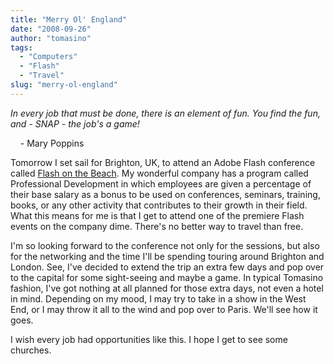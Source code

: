 ```yaml
---
title: "Merry Ol' England"
date: "2008-09-26"
author: "tomasino"
tags:
  - "Computers"
  - "Flash"
  - "Travel"
slug: "merry-ol-england"
---
```


<span style="font-style: italic;">In every job that must be done, there
is an element of fun. You find the fun, and - SNAP - the job's a
game!</span>

    - Mary Poppins

Tomorrow I set sail for Brighton, UK, to attend an Adobe Flash
conference called [Flash on the Beach][]. My wonderful company has a
program called Professional Development in which employees are given a
percentage of their base salary as a bonus to be used on conferences,
seminars, training, books, or any other activity that contributes to
their growth in their field. What this means for me is that I get to
attend one of the premiere Flash events on the company dime. There's no
better way to travel than free.

I'm so looking forward to the conference not only for the sessions, but
also for the networking and the time I'll be spending touring around
Brighton and London. See, I've decided to extend the trip an extra few
days and pop over to the capital for some sight-seeing and maybe a game.
In typical Tomasino fashion, I've got nothing at all planned for those
extra days, not even a hotel in mind. Depending on my mood, I may try to
take in a show in the West End, or I may throw it all to the wind and
pop over to Paris. We'll see how it goes.

I wish every job had opportunities like this. I hope I get to see some
churches.

  [Flash on the Beach]: //www.flashonthebeach.com
